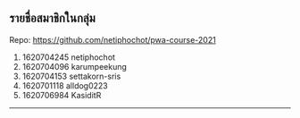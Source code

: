 ## รายชื่อสมาชิกในกลุ่ม

Repo: https://github.com/netiphochot/pwa-course-2021

1. 1620704245 netiphochot
2. 1620704096 karumpeekung
3. 1620704153 settakorn-sris
4. 1620701118 alldog0223
5. 1620706984 KasiditR

----------------------------